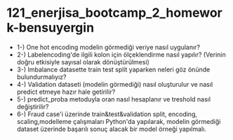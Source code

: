 # 121_enerjisa_bootcamp_2_homework-bensuyergin
<ul> 
<li> 1-) One hot encoding modelin görmediği veriye nasıl uygulanır? </li>
<li> 2-) Labelencoding'de ilgili kolon için ölçeklendirme nasıl yapılır? (Verinin doğru etkisiyle sayısal olarak dönüştürülmesi) </li>
<li> 3-) Imbalance datasette train test split yaparken neleri göz önünde bulundurmalıyız? </li>
<li> 4-) Validation dataseti (modelin görmediği) nasıl oluşturulur ve nasıl predict etmeye hazır hale getirilir? </li>
<li> 5-) predict_proba metoduyla oran nasıl hesaplanır ve treshold nasıl değiştirilir? </li>
<li> 6-) Fraud case'i üzerinde train&test&validation split, encoding, scaling,modelleme çalışmaları Python'da yapılarak, modelin görmediği dataset üzerinde başarılı sonuç alacak bir model örneği yapılmalı. </li>
</ul> 
